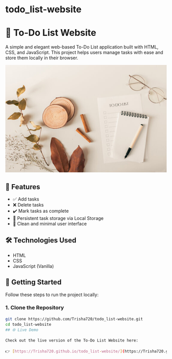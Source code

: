 # todo_list-website
# 📝 To-Do List Website

A simple and elegant web-based To-Do List application built with HTML, CSS, and JavaScript. This project helps users manage tasks with ease and store them locally in their browser.

![Screenshot](todo%20image.jpg)

## 📌 Features

- ✅ Add tasks
- ❌ Delete tasks
- ✔️ Mark tasks as complete
- 💾 Persistent task storage via Local Storage
- 🧼 Clean and minimal user interface

## 🛠️ Technologies Used

- HTML
- CSS
- JavaScript (Vanilla)

## 🚀 Getting Started

Follow these steps to run the project locally:

### 1. Clone the Repository

```bash
git clone https://github.com/Trisha720/todo_list-website.git
cd todo_list-website
## 🌐 Live Demo

Check out the live version of the To-Do List Website here:

👉 [https://Trisha720.github.io/todo_list-website/](https://Trisha720.github.io/todo_list-website/)
